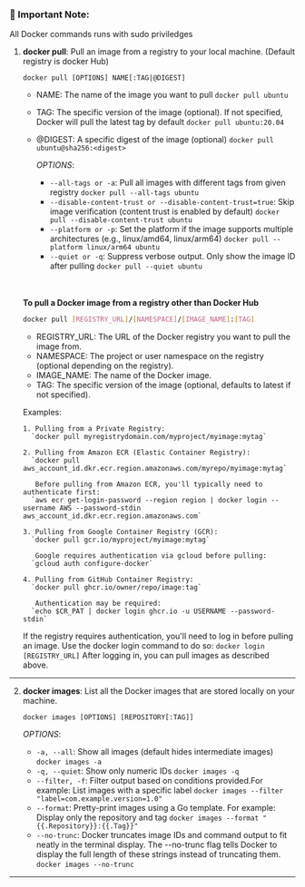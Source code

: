 ### 🚨 Important Note: 
All Docker commands runs with sudo priviledges

1. **docker pull**: Pull an image from a registry to your local machine. (Default registry is docker Hub)
   ```
   docker pull [OPTIONS] NAME[:TAG|@DIGEST]
   ```
   - NAME: The name of the image you want to pull `docker pull ubuntu`
   - TAG: The specific version of the image (optional). If not specified, Docker will pull the latest tag by default `docker pull ubuntu:20.04`
   - @DIGEST: A specific digest of the image (optional) `docker pull ubuntu@sha256:<digest>`

      *OPTIONS*:
      - `--all-tags or -a`: Pull all images with different tags from given registry `docker pull --all-tags ubuntu`
      - `--disable-content-trust or --disable-content-trust=true`: Skip image verification (content trust is enabled by default) `docker pull --disable-content-trust ubuntu`
      - `--platform or -p`: Set the platform if the image supports multiple architectures (e.g., linux/amd64, linux/arm64) `docker pull --platform linux/arm64 ubuntu`
      - `--quiet or -q`: Suppress verbose output. Only show the image ID after pulling `docker pull --quiet ubuntu`
    <br>
    <br>
    
    **To pull a Docker image from a registry other than Docker Hub**
      ```bash
      docker pull [REGISTRY_URL]/[NAMESPACE]/[IMAGE_NAME]:[TAG]
      ```
      - REGISTRY_URL: The URL of the Docker registry you want to pull the image from.
      - NAMESPACE: The project or user namespace on the registry (optional depending on the registry).
      - IMAGE_NAME: The name of the Docker image.
      - TAG: The specific version of the image (optional, defaults to latest if not specified).
  
      Examples:
   
       1. Pulling from a Private Registry:
         `docker pull myregistrydomain.com/myproject/myimage:mytag`
   
       2. Pulling from Amazon ECR (Elastic Container Registry):
         `docker pull aws_account_id.dkr.ecr.region.amazonaws.com/myrepo/myimage:mytag`

          Before pulling from Amazon ECR, you'll typically need to authenticate first:
         `aws ecr get-login-password --region region | docker login --username AWS --password-stdin aws_account_id.dkr.ecr.region.amazonaws.com`

       3. Pulling from Google Container Registry (GCR):
         `docker pull gcr.io/myproject/myimage:mytag`

          Google requires authentication via gcloud before pulling:
         `gcloud auth configure-docker`

       4. Pulling from GitHub Container Registry:
         `docker pull ghcr.io/owner/repo/image:tag`

          Authentication may be required:
         `echo $CR_PAT | docker login ghcr.io -u USERNAME --password-stdin`

   If the registry requires authentication, you'll need to log in before pulling an image. Use the docker login command to do so:
  `docker login [REGISTRY_URL]` After logging in, you can pull images as described above.

<hr>

2. **docker images**:  List all the Docker images that are stored locally on your machine.
   ```
   docker images [OPTIONS] [REPOSITORY[:TAG]]
   ```
   
   *OPTIONS*:
   - `-a, --all`: Show all images (default hides intermediate images) `docker images -a`
   - `-q, --quiet`: Show only numeric IDs `docker images -q`
   - `--filter, -f`: Filter output based on conditions provided.For example: List images with a specific label `docker images --filter "label=com.example.version=1.0"`
   - `--format`: Pretty-print images using a Go template. For example: Display only the repository and tag `docker images --format "{{.Repository}}:{{.Tag}}"`
   - `--no-trunc`: Docker truncates image IDs and command output to fit neatly in the terminal display. The --no-trunc flag tells Docker to display the full length of these strings instead of truncating them. `docker images --no-trunc`
   
<hr>

